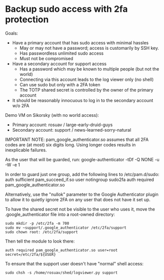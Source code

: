 Backup sudo access with 2fa protection
======================================

Goals:

* Have a primary account that has sudo access with minimal hassles
  - May or may not have a password; access is customarily by SSH key.
  - Has passwordless unlimited sudo access
  - Must not be compromised
* Have a secondary account for support access
  - Has a password which may be known to multiple people (but not the world)
  - Connecting via this account leads to the log viewer only (no shell)
  - Can use sudo but only with a 2FA token
  - The TOTP shared secret is controlled by the owner of the primary account
* It should be reasonably innocuous to log in to the secondary account w/o 2FA

Demo VM on Sikorsky (with no world access):
* Primary account: rosuav / large-early-druid-guys
* Secondary account: support / news-learned-sorry-natural

IMPORTANT NOTE: pam_google_authenticator.so assumes that all 2FA codes are
(at most) six digits long. Using longer codes results in inexplicable failures.

As the user that will be guarded, run:
    google-authenticator -tDf -Q NONE -u -W -e 1

In order to guard just one group, add the following lines to /etc/pam.d/sudo:
    auth sufficient pam_succeed_if.so user notingroup sudo2fa
    auth required pam_google_authenticator.so

Alternatively, use the "nullok" parameter to the Google Authenticator plugin
to allow it to quietly ignore 2FA on any user that does not have it set up.

To have the shared secret not be visible to the user who uses it, move the
.google_authenticator file into a root-owned directory:

    sudo mkdir -p /etc/2fa -m 700
    sudo mv ~support/.google_authenticator /etc/2fa/support
    sudo chown root: /etc/2fa/support

Then tell the module to look there:

    auth required pam_google_authenticator.so user=root secret=/etc/2fa/${USER}

To ensure that the support user doesn't have "normal" shell access:

    sudo chsh -s /home/rosuav/shed/logviewer.py support
